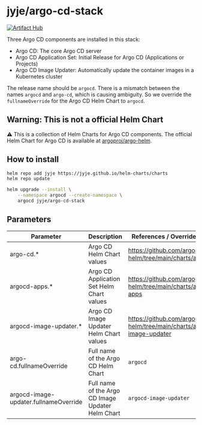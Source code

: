 # jyje/argo-cd-stack

[![Artifact Hub](https://img.shields.io/endpoint?url=https://artifacthub.io/badge/repository/jyje)](https://artifacthub.io/packages/search?repo=jyje)

Three Argo CD components are installed in this stack:
- Argo CD: The core Argo CD server
- Argo CD Application Set: Initial Release for Argo CD (Applications or Projects)
- Argo CD Image Updater: Automatically update the container images in a Kubernetes cluster

The release name should be `argocd`. There is a mismatch between the names `argocd` and `argo-cd`, which is causing ambiguity. So we override the `fullnameOverride` for the Argo CD Helm Chart to `argocd`.

## Warning: This is not a official Helm Chart

⚠️ This is a collection of Helm Charts for Argo CD components. The official Helm Chart for Argo CD is available at [argoproj/argo-helm](https://github.com/argoproj/argo-helm).

## How to install

```bash
helm repo add jyje https://jyje.github.io/helm-charts/charts
helm repo update

helm upgrade --install \
    --namespace argocd --create-namespace \
    argocd jyje/argo-cd-stack
```



## Parameters

| Parameter | Description | References / Overrided Values |
|-----------|-------------|---------|
| argo-cd.* | Argo CD Helm Chart values | https://github.com/argoproj/argo-helm/tree/main/charts/argo-cd |
| argocd-apps.* | Argo CD Application Set Helm Chart values | https://github.com/argoproj/argo-helm/tree/main/charts/argocd-apps |
| argocd-image-updater.* | Argo CD Image Updater Helm Chart values | https://github.com/argoproj/argo-helm/tree/main/charts/argocd-image-updater 
| argo-cd.fullnameOverride | Full name of the Argo CD Helm Chart | `argocd` |
| argocd-image-updater.fullnameOverride | Full name of the Argo CD Image Updater Helm Chart | `argocd-image-updater` |
